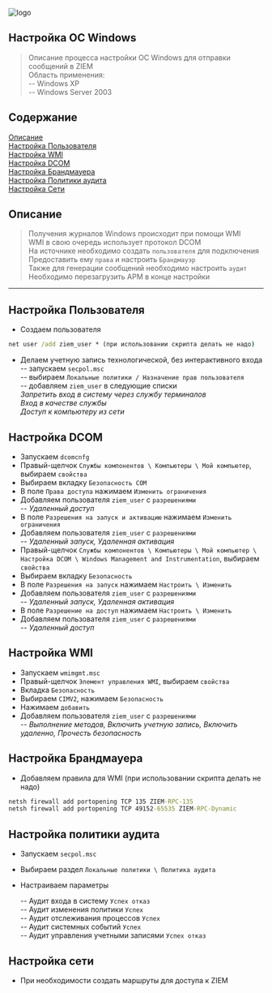 ![logo](/static/images/logo.png)

##  Настройка ОС Windows  
> Описание процесса настройки ОС Windows для отправки сообщений в ZIEM  
> Область применения:  
> -- Windows XP  
> -- Windows Server 2003

## Содержание  
[Описание](#info)  
[Настройка Пользователя](#user)  
[Настройка WMI](#wmi)  
[Настройка DCOM](#dcom)  
[Настройка Брандмауера](#fw)  
[Настройка Политики аудита](#audit)  
[Настройка Сети](#net)  

<a name="info"/>  

## Описание  
</a>  

> Получения журналов Windows происходит при помощи WMI  
> WMI в свою очередь использует протокол DCOM  
> На источнике необходимо создать `пользователя` для подключения  
> Предоставить ему `права` и настроить `Брандмауэр`  
> Также для генерации сообщений необходимо настроить `аудит`
> Необходимо перезагрузить АРМ в конце настройки  

<hr class="pagebreak">

<a name="user"/>  

## Настройка Пользователя  
</a>  

- Создаeм пользователя 
```cmd
net user /add ziem_user * (при использовании скрипта делать не надо)
```
- Делаем учетную запись технологической, без интерактивного входа  
-- запускаем `secpol.msc`  
-- выбираем `Локальные политики / Назначение прав пользователя`  
-- добавляем `ziem_user` в следующие списки  
*Запретить вход в систему через службу терминалов*  
*Вход в качестве службы*  
*Доступ к компьютеру из сети*  

<a name="dcom"/>  

## Настройка DCOM  
</a>  

- Запускаем `dcomcnfg`  
- Правый-щелчок `Службы компонентов \ Компьютеры \ Мой компьютер`, выбираем `свойства`   
- Выбираем вкладку `Безопасность COM`  
- В поле `Права доступа` нажимаем `Изменить ограничения`  
- Добавляем пользователя `ziem_user` c `разрешениями`  
-- *Удаленный доступ*  
- В поле `Разрешения на запуск и активацию` нажимаем `Изменить ограничения`  
- Добавляем пользователя `ziem_user` c `разрешениями`  
-- *Удаленный запуск, Удаленная активация*  
- Правый-щелчок `Службы компонентов \ Компьютеры \ Мой компьютер \ Настройка DCOM \ Windows Management and Instrumentation`, выбираем `свойства`   
- Выбираем вкладку `Безопасность`  
- В поле `Разрешения на запуск` нажимаем `Настроить \ Изменить`  
- Добавляем пользователя `ziem_user` c `разрешениями`  
-- *Удаленный запуск, Удаленная активация*  
- В поле `Разрешение на доступ` нажимаем `Настроить \ Изменить`  
- Добавляем пользователя `ziem_user` c `разрешениями`  
-- *Удаленный доступ*  

<a name="wmi"/>  

## Настройка WMI  
</a>  

- Запускаем `wmimgmt.msc`  
- Правый-щелчок `Элемент управления WMI`, выбираем `свойства`  
- Вкладка `Безопасность`  
- Выбираем `CIMV2`, нажимаем `Безопасность`  
- Нажимаем `добавить`  
- Добавляем пользователя `ziem_user` c `разрешениями`  
-- *Выполнение методов, Включить учетную запись, Включить удаленно, Прочесть безопасность*  

<a name="fw"/>  

## Настройка Брандмауера  
</a>  

- Добавляем правила для WMI (при использовании скрипта делать не надо)
```cmd
netsh firewall add portopening TCP 135 ZIEM-RPC-135
netsh firewall add portopening TCP 49152-65535 ZIEM-RPC-Dynamic
```

<a name="audit"/>  

## Настройка политики аудита  
</a>  

- Запускаем `secpol.msc`
- Выбираем раздел `Локальные политики \ Политика аудита`  
- Настраиваем параметры 
 
    -- Аудит входа в систему `Успех отказ`  
    -- Аудит изменения политики `Успех`  
    -- Аудит отслеживания процессов `Успех`  
    -- Аудит системных событий `Успех`  
    -- Аудит управления учетными записями `Успех отказ`  

<a name="net"/>  

## Настройка сети  
</a>  

- При необходимости создать маршруты для доступа к ZIEM

